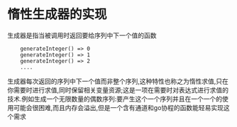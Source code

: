 # 惰性生成器的实现
生成器是指当被调用时返回要给序列中下一个值的函数
```
    generateInteger() => 0
    generateInteger() => 1
    generateInteger() => 2
    ....
```

生成器每次返回的序列中下一个值而非整个序列,这种特性也称之为惰性求值,只在你需要时进行求值,同时保留相关变量资源;这是一项在需要时对表达式进行求值的技术.例如生成一个无限数量的偶数序列:要产生这个一个序列并且在一个一个的使用可能会很困难,而且内存会溢出,但是一个含有通道和go协程的函数能轻易实现这个需求

